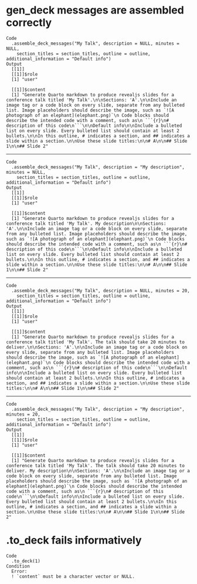 # gen_deck messages are assembled correctly

    Code
      .assemble_deck_messages("My Talk", description = NULL, minutes = NULL,
        section_titles = section_titles, outline = outline, additional_information = "Default info")
    Output
      [[1]]
      [[1]]$role
      [1] "user"
      
      [[1]]$content
      [1] "Generate Quarto markdown to produce revealjs slides for a conference talk titled 'My Talk'.\n\nSections: 'A'.\n\nInclude an image tag or a code block on every slide, separate from any bulleted list. Image placeholders should describe the image, such as `![A photograph of an elephant](elephant.png)`\n Code blocks should describe the intended code with a comment, such as\n ```{r}\n# description of this code\n```\n\nDefault info\n\nInclude a bulleted list on every slide. Every bulleted list should contain at least 2 bullets.\n\nIn this outline, # indicates a section, and ## indicates a slide within a section.\n\nUse these slide titles:\n\n# A\n\n## Slide 1\n\n## Slide 2"
      
      

---

    Code
      .assemble_deck_messages("My Talk", description = "My description", minutes = NULL,
        section_titles = section_titles, outline = outline, additional_information = "Default info")
    Output
      [[1]]
      [[1]]$role
      [1] "user"
      
      [[1]]$content
      [1] "Generate Quarto markdown to produce revealjs slides for a conference talk titled 'My Talk'. My description\n\nSections: 'A'.\n\nInclude an image tag or a code block on every slide, separate from any bulleted list. Image placeholders should describe the image, such as `![A photograph of an elephant](elephant.png)`\n Code blocks should describe the intended code with a comment, such as\n ```{r}\n# description of this code\n```\n\nDefault info\n\nInclude a bulleted list on every slide. Every bulleted list should contain at least 2 bullets.\n\nIn this outline, # indicates a section, and ## indicates a slide within a section.\n\nUse these slide titles:\n\n# A\n\n## Slide 1\n\n## Slide 2"
      
      

---

    Code
      .assemble_deck_messages("My Talk", description = NULL, minutes = 20,
        section_titles = section_titles, outline = outline, additional_information = "Default info")
    Output
      [[1]]
      [[1]]$role
      [1] "user"
      
      [[1]]$content
      [1] "Generate Quarto markdown to produce revealjs slides for a conference talk titled 'My Talk'. The talk should take 20 minutes to deliver.\n\nSections: 'A'.\n\nInclude an image tag or a code block on every slide, separate from any bulleted list. Image placeholders should describe the image, such as `![A photograph of an elephant](elephant.png)`\n Code blocks should describe the intended code with a comment, such as\n ```{r}\n# description of this code\n```\n\nDefault info\n\nInclude a bulleted list on every slide. Every bulleted list should contain at least 2 bullets.\n\nIn this outline, # indicates a section, and ## indicates a slide within a section.\n\nUse these slide titles:\n\n# A\n\n## Slide 1\n\n## Slide 2"
      
      

---

    Code
      .assemble_deck_messages("My Talk", description = "My description", minutes = 20,
        section_titles = section_titles, outline = outline, additional_information = "Default info")
    Output
      [[1]]
      [[1]]$role
      [1] "user"
      
      [[1]]$content
      [1] "Generate Quarto markdown to produce revealjs slides for a conference talk titled 'My Talk'. The talk should take 20 minutes to deliver. My description\n\nSections: 'A'.\n\nInclude an image tag or a code block on every slide, separate from any bulleted list. Image placeholders should describe the image, such as `![A photograph of an elephant](elephant.png)`\n Code blocks should describe the intended code with a comment, such as\n ```{r}\n# description of this code\n```\n\nDefault info\n\nInclude a bulleted list on every slide. Every bulleted list should contain at least 2 bullets.\n\nIn this outline, # indicates a section, and ## indicates a slide within a section.\n\nUse these slide titles:\n\n# A\n\n## Slide 1\n\n## Slide 2"
      
      

# .to_deck fails informatively

    Code
      .to_deck(1)
    Condition
      Error:
      ! `content` must be a character vector or NULL.

